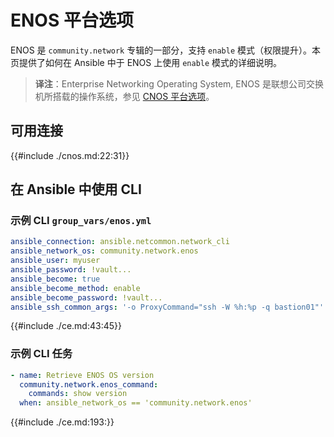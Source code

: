 # ENOS 平台选项


ENOS 是 `community.network` 专辑的一部分，支持 `enable` 模式（权限提升）。本页提供了如何在 Ansible 中于 ENOS 上使用  `enable` 模式的详细说明。

> **译注**：Enterprise Networking Operating System, ENOS 是联想公司交换机所搭载的操作系统，参见 [CNOS 平台选项](./cnos.md)。


## 可用连接


{{#include ./cnos.md:22:31}}


## 在 Ansible 中使用 CLI

### 示例 CLI `group_vars/enos.yml`

```yaml
ansible_connection: ansible.netcommon.network_cli
ansible_network_os: community.network.enos
ansible_user: myuser
ansible_password: !vault...
ansible_become: true
ansible_become_method: enable
ansible_become_password: !vault...
ansible_ssh_common_args: '-o ProxyCommand="ssh -W %h:%p -q bastion01"'
```

{{#include ./ce.md:43:45}}


### 示例 CLI 任务

```yaml
- name: Retrieve ENOS OS version
  community.network.enos_command:
    commands: show version
  when: ansible_network_os == 'community.network.enos'
```



{{#include ./ce.md:193:}}
